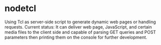 # nodetcl
Using Tcl as server-side script to generate dynamic web pages or handling requests.
Current status: It can deliver web page, JavaScript, and certain media files to the 
client side and capable of parsing GET queries and POST parameters then printing them
on the console for further development.
